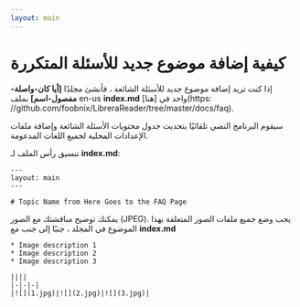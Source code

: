 ```yaml
---
layout: main
---
```


# كيفية إضافة موضوع جديد للأسئلة المتكررة

إذا كنت تريد إضافة موضوع جديد للأسئلة الشائعة ، فأنشئ مجلدًا **[أيا كان-واصلة-مفصول-اسم]** بملف en-us **index.md** واحد في [هنا](https: //github.com/foobnix/LibreraReader/tree/master/docs/faq).

سيقوم البرنامج النصي تلقائيًا بتحديث جدول محتويات الأسئلة الشائعة وإضافة ملفات الإعدادات المحلية لجميع اللغات المدعومة.

تنسيق رأس الملف لـ **index.md**:

```
---
layout: main
---

# Topic Name from Here Goes to the FAQ Page
```

يمكنك توضيح مناقشتك مع الصور (JPEG). يجب وضع جميع ملفات الصور المتعلقة بهذا الموضوع في المجلد ، جنبًا إلى جنب مع **index.md**

```
* Image description 1
* Image description 2
* Image description 3

||||
|-|-|-|
|![](1.jpg)|![](2.jpg)|![](3.jpg)|
```
